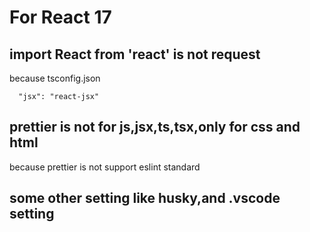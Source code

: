 # For React 17

## import React from 'react' is not request
because tsconfig.json 
````
  "jsx": "react-jsx"
````

## prettier is not for js,jsx,ts,tsx,only for css and html
because prettier is not support eslint standard

## some other setting like husky,and .vscode setting
